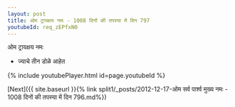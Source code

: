 ```yaml
---
layout: post
title: ओम ट्रायक्षय नमः - 1008 दिनों की तपस्या में दिन 797
youtubeId: req_zEPfxN0
---
```

 
 
 ओम ट्रायक्षय नमः  
 
 -  ज्याचे तीन डोळे आहेत 
 
  
 
  
 
 
 
 
 
 


{% include youtubePlayer.html id=page.youtubeId %}
 
[Next]({{ site.baseurl }}{% link  split1/_posts/2012-12-17-ओम सर्व पार्श्व मुख्य नमः - 1008 दिनों की तपस्या में दिन 796.md%})
 
